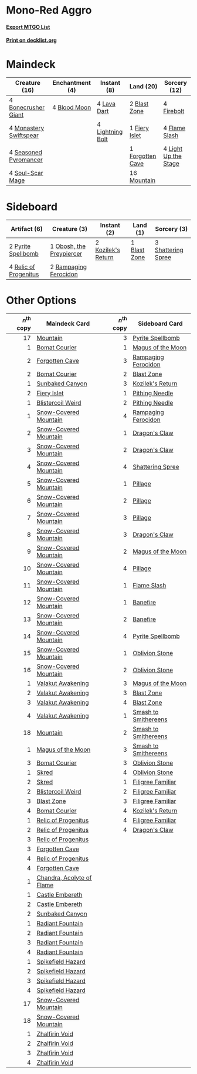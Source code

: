 # Mono-Red Aggro

#### [Export MTGO List](../collection/Mono-Red%20Aggro/Mono-Red%20Aggro.txt)
#### [Print on decklist.org](http://decklist.org/?deckmain=2%09Blast%20Zone%0A4%09Blood%20Moon%0A4%09Bonecrusher%20Giant%0A1%09Fiery%20Islet%0A4%09Firebolt%0A4%09Flame%20Slash%0A1%09Forgotten%20Cave%0A4%09Lava%20Dart%0A4%09Light%20Up%20the%20Stage%0A4%09Lightning%20Bolt%0A4%09Monastery%20Swiftspear%0A16%09Mountain%0A4%09Seasoned%20Pyromancer%0A4%09Soul-Scar%20Mage&deckside=1%09Blast%20Zone%0A2%09Kozilek's%20Return%0A1%09Obosh,%20the%20Preypiercer%0A2%09Pyrite%20Spellbomb%0A2%09Rampaging%20Ferocidon%0A4%09Relic%20of%20Progenitus%0A3%09Shattering%20Spree)
# Maindeck

|                                          Creature (16)                                          |                                   Enchantment (4)                                    |                                      Instant (8)                                       |                                         Land (20)                                         |                                         Sorcery (12)                                          |
|-------------------------------------------------------------------------------------------------|--------------------------------------------------------------------------------------|----------------------------------------------------------------------------------------|-------------------------------------------------------------------------------------------|-----------------------------------------------------------------------------------------------|
|4 [Bonecrusher Giant](http://gatherer.wizards.com/Pages/Card/Details.aspx?multiverseid=473077)   |4 [Blood Moon](http://gatherer.wizards.com/Pages/Card/Details.aspx?multiverseid=45386)|4 [Lava Dart](http://gatherer.wizards.com/Pages/Card/Details.aspx?multiverseid=29766)   |2 [Blast Zone](http://gatherer.wizards.com/Pages/Card/Details.aspx?multiverseid=461171)    |4 [Firebolt](http://gatherer.wizards.com/Pages/Card/Details.aspx?multiverseid=189236)          |
|4 [Monastery Swiftspear](http://gatherer.wizards.com/Pages/Card/Details.aspx?multiverseid=438706)|                                                                                      |4 [Lightning Bolt](http://gatherer.wizards.com/Pages/Card/Details.aspx?multiverseid=806)|1 [Fiery Islet](http://gatherer.wizards.com/Pages/Card/Details.aspx?multiverseid=464187)   |4 [Flame Slash](http://gatherer.wizards.com/Pages/Card/Details.aspx?multiverseid=416914)       |
|4 [Seasoned Pyromancer](http://gatherer.wizards.com/Pages/Card/Details.aspx?multiverseid=464094) |                                                                                      |                                                                                        |1 [Forgotten Cave](http://gatherer.wizards.com/Pages/Card/Details.aspx?multiverseid=376344)|4 [Light Up the Stage](http://gatherer.wizards.com/Pages/Card/Details.aspx?multiverseid=457251)|
|4 [Soul-Scar Mage](http://gatherer.wizards.com/Pages/Card/Details.aspx?multiverseid=426850)      |                                                                                      |                                                                                        |16 [Mountain](http://gatherer.wizards.com/Pages/Card/Details.aspx?multiverseid=439859)     |                                                                                               |


# Sideboard

|                                          Artifact (6)                                          |                                           Creature (3)                                            |                                         Instant (2)                                         |                                       Land (1)                                        |                                         Sorcery (3)                                         |
|------------------------------------------------------------------------------------------------|---------------------------------------------------------------------------------------------------|---------------------------------------------------------------------------------------------|---------------------------------------------------------------------------------------|---------------------------------------------------------------------------------------------|
|2 [Pyrite Spellbomb](http://gatherer.wizards.com/Pages/Card/Details.aspx?multiverseid=442796)   |1 [Obosh, the Preypiercer](http://gatherer.wizards.com/Pages/Card/Details.aspx?multiverseid=479748)|2 [Kozilek's Return](http://gatherer.wizards.com/Pages/Card/Details.aspx?multiverseid=407608)|1 [Blast Zone](http://gatherer.wizards.com/Pages/Card/Details.aspx?multiverseid=461171)|3 [Shattering Spree](http://gatherer.wizards.com/Pages/Card/Details.aspx?multiverseid=456224)|
|4 [Relic of Progenitus](http://gatherer.wizards.com/Pages/Card/Details.aspx?multiverseid=174824)|2 [Rampaging Ferocidon](http://gatherer.wizards.com/Pages/Card/Details.aspx?multiverseid=435308)   |                                                                                             |                                                                                       |                                                                                             |


# Other Options

|*n*<sup>th</sup> copy|                                           Maindeck Card                                            |*n*<sup>th</sup> copy|                                        Sideboard Card                                         |
|--------------------:|----------------------------------------------------------------------------------------------------|--------------------:|-----------------------------------------------------------------------------------------------|
|                   17|[Mountain](http://gatherer.wizards.com/Pages/Card/Details.aspx?multiverseid=439859)                 |                    3|[Pyrite Spellbomb](http://gatherer.wizards.com/Pages/Card/Details.aspx?multiverseid=442796)    |
|                    1|[Bomat Courier](http://gatherer.wizards.com/Pages/Card/Details.aspx?multiverseid=417772)            |                    1|[Magus of the Moon](http://gatherer.wizards.com/Pages/Card/Details.aspx?multiverseid=136152)   |
|                    2|[Forgotten Cave](http://gatherer.wizards.com/Pages/Card/Details.aspx?multiverseid=376344)           |                    3|[Rampaging Ferocidon](http://gatherer.wizards.com/Pages/Card/Details.aspx?multiverseid=435308) |
|                    2|[Bomat Courier](http://gatherer.wizards.com/Pages/Card/Details.aspx?multiverseid=417772)            |                    2|[Blast Zone](http://gatherer.wizards.com/Pages/Card/Details.aspx?multiverseid=461171)          |
|                    1|[Sunbaked Canyon](http://gatherer.wizards.com/Pages/Card/Details.aspx?multiverseid=464196)          |                    3|[Kozilek's Return](http://gatherer.wizards.com/Pages/Card/Details.aspx?multiverseid=407608)    |
|                    2|[Fiery Islet](http://gatherer.wizards.com/Pages/Card/Details.aspx?multiverseid=464187)              |                    1|[Pithing Needle](http://gatherer.wizards.com/Pages/Card/Details.aspx?multiverseid=129526)      |
|                    1|[Blistercoil Weird](http://gatherer.wizards.com/Pages/Card/Details.aspx?multiverseid=289222)        |                    2|[Pithing Needle](http://gatherer.wizards.com/Pages/Card/Details.aspx?multiverseid=129526)      |
|                    1|[Snow-Covered Mountain](http://gatherer.wizards.com/Pages/Card/Details.aspx?multiverseid=121233)    |                    4|[Rampaging Ferocidon](http://gatherer.wizards.com/Pages/Card/Details.aspx?multiverseid=435308) |
|                    2|[Snow-Covered Mountain](http://gatherer.wizards.com/Pages/Card/Details.aspx?multiverseid=121233)    |                    1|[Dragon's Claw](http://gatherer.wizards.com/Pages/Card/Details.aspx?multiverseid=129527)       |
|                    3|[Snow-Covered Mountain](http://gatherer.wizards.com/Pages/Card/Details.aspx?multiverseid=121233)    |                    2|[Dragon's Claw](http://gatherer.wizards.com/Pages/Card/Details.aspx?multiverseid=129527)       |
|                    4|[Snow-Covered Mountain](http://gatherer.wizards.com/Pages/Card/Details.aspx?multiverseid=121233)    |                    4|[Shattering Spree](http://gatherer.wizards.com/Pages/Card/Details.aspx?multiverseid=456224)    |
|                    5|[Snow-Covered Mountain](http://gatherer.wizards.com/Pages/Card/Details.aspx?multiverseid=121233)    |                    1|[Pillage](http://gatherer.wizards.com/Pages/Card/Details.aspx?multiverseid=14755)              |
|                    6|[Snow-Covered Mountain](http://gatherer.wizards.com/Pages/Card/Details.aspx?multiverseid=121233)    |                    2|[Pillage](http://gatherer.wizards.com/Pages/Card/Details.aspx?multiverseid=14755)              |
|                    7|[Snow-Covered Mountain](http://gatherer.wizards.com/Pages/Card/Details.aspx?multiverseid=121233)    |                    3|[Pillage](http://gatherer.wizards.com/Pages/Card/Details.aspx?multiverseid=14755)              |
|                    8|[Snow-Covered Mountain](http://gatherer.wizards.com/Pages/Card/Details.aspx?multiverseid=121233)    |                    3|[Dragon's Claw](http://gatherer.wizards.com/Pages/Card/Details.aspx?multiverseid=129527)       |
|                    9|[Snow-Covered Mountain](http://gatherer.wizards.com/Pages/Card/Details.aspx?multiverseid=121233)    |                    2|[Magus of the Moon](http://gatherer.wizards.com/Pages/Card/Details.aspx?multiverseid=136152)   |
|                   10|[Snow-Covered Mountain](http://gatherer.wizards.com/Pages/Card/Details.aspx?multiverseid=121233)    |                    4|[Pillage](http://gatherer.wizards.com/Pages/Card/Details.aspx?multiverseid=14755)              |
|                   11|[Snow-Covered Mountain](http://gatherer.wizards.com/Pages/Card/Details.aspx?multiverseid=121233)    |                    1|[Flame Slash](http://gatherer.wizards.com/Pages/Card/Details.aspx?multiverseid=416914)         |
|                   12|[Snow-Covered Mountain](http://gatherer.wizards.com/Pages/Card/Details.aspx?multiverseid=121233)    |                    1|[Banefire](http://gatherer.wizards.com/Pages/Card/Details.aspx?multiverseid=186613)            |
|                   13|[Snow-Covered Mountain](http://gatherer.wizards.com/Pages/Card/Details.aspx?multiverseid=121233)    |                    2|[Banefire](http://gatherer.wizards.com/Pages/Card/Details.aspx?multiverseid=186613)            |
|                   14|[Snow-Covered Mountain](http://gatherer.wizards.com/Pages/Card/Details.aspx?multiverseid=121233)    |                    4|[Pyrite Spellbomb](http://gatherer.wizards.com/Pages/Card/Details.aspx?multiverseid=442796)    |
|                   15|[Snow-Covered Mountain](http://gatherer.wizards.com/Pages/Card/Details.aspx?multiverseid=121233)    |                    1|[Oblivion Stone](http://gatherer.wizards.com/Pages/Card/Details.aspx?multiverseid=446941)      |
|                   16|[Snow-Covered Mountain](http://gatherer.wizards.com/Pages/Card/Details.aspx?multiverseid=121233)    |                    2|[Oblivion Stone](http://gatherer.wizards.com/Pages/Card/Details.aspx?multiverseid=446941)      |
|                    1|[Valakut Awakening](http://gatherer.wizards.com/Pages/Card/Details.aspx?multiverseid=491818)        |                    3|[Magus of the Moon](http://gatherer.wizards.com/Pages/Card/Details.aspx?multiverseid=136152)   |
|                    2|[Valakut Awakening](http://gatherer.wizards.com/Pages/Card/Details.aspx?multiverseid=491818)        |                    3|[Blast Zone](http://gatherer.wizards.com/Pages/Card/Details.aspx?multiverseid=461171)          |
|                    3|[Valakut Awakening](http://gatherer.wizards.com/Pages/Card/Details.aspx?multiverseid=491818)        |                    4|[Blast Zone](http://gatherer.wizards.com/Pages/Card/Details.aspx?multiverseid=461171)          |
|                    4|[Valakut Awakening](http://gatherer.wizards.com/Pages/Card/Details.aspx?multiverseid=491818)        |                    1|[Smash to Smithereens](http://gatherer.wizards.com/Pages/Card/Details.aspx?multiverseid=397795)|
|                   18|[Mountain](http://gatherer.wizards.com/Pages/Card/Details.aspx?multiverseid=439859)                 |                    2|[Smash to Smithereens](http://gatherer.wizards.com/Pages/Card/Details.aspx?multiverseid=397795)|
|                    1|[Magus of the Moon](http://gatherer.wizards.com/Pages/Card/Details.aspx?multiverseid=136152)        |                    3|[Smash to Smithereens](http://gatherer.wizards.com/Pages/Card/Details.aspx?multiverseid=397795)|
|                    3|[Bomat Courier](http://gatherer.wizards.com/Pages/Card/Details.aspx?multiverseid=417772)            |                    3|[Oblivion Stone](http://gatherer.wizards.com/Pages/Card/Details.aspx?multiverseid=446941)      |
|                    1|[Skred](http://gatherer.wizards.com/Pages/Card/Details.aspx?multiverseid=122120)                    |                    4|[Oblivion Stone](http://gatherer.wizards.com/Pages/Card/Details.aspx?multiverseid=446941)      |
|                    2|[Skred](http://gatherer.wizards.com/Pages/Card/Details.aspx?multiverseid=122120)                    |                    1|[Filigree Familiar](http://gatherer.wizards.com/Pages/Card/Details.aspx?multiverseid=442789)   |
|                    2|[Blistercoil Weird](http://gatherer.wizards.com/Pages/Card/Details.aspx?multiverseid=289222)        |                    2|[Filigree Familiar](http://gatherer.wizards.com/Pages/Card/Details.aspx?multiverseid=442789)   |
|                    3|[Blast Zone](http://gatherer.wizards.com/Pages/Card/Details.aspx?multiverseid=461171)               |                    3|[Filigree Familiar](http://gatherer.wizards.com/Pages/Card/Details.aspx?multiverseid=442789)   |
|                    4|[Bomat Courier](http://gatherer.wizards.com/Pages/Card/Details.aspx?multiverseid=417772)            |                    4|[Kozilek's Return](http://gatherer.wizards.com/Pages/Card/Details.aspx?multiverseid=407608)    |
|                    1|[Relic of Progenitus](http://gatherer.wizards.com/Pages/Card/Details.aspx?multiverseid=174824)      |                    4|[Filigree Familiar](http://gatherer.wizards.com/Pages/Card/Details.aspx?multiverseid=442789)   |
|                    2|[Relic of Progenitus](http://gatherer.wizards.com/Pages/Card/Details.aspx?multiverseid=174824)      |                    4|[Dragon's Claw](http://gatherer.wizards.com/Pages/Card/Details.aspx?multiverseid=129527)       |
|                    3|[Relic of Progenitus](http://gatherer.wizards.com/Pages/Card/Details.aspx?multiverseid=174824)      |                     |                                                                                               |
|                    3|[Forgotten Cave](http://gatherer.wizards.com/Pages/Card/Details.aspx?multiverseid=376344)           |                     |                                                                                               |
|                    4|[Relic of Progenitus](http://gatherer.wizards.com/Pages/Card/Details.aspx?multiverseid=174824)      |                     |                                                                                               |
|                    4|[Forgotten Cave](http://gatherer.wizards.com/Pages/Card/Details.aspx?multiverseid=376344)           |                     |                                                                                               |
|                    1|[Chandra, Acolyte of Flame](http://gatherer.wizards.com/Pages/Card/Details.aspx?multiverseid=466880)|                     |                                                                                               |
|                    1|[Castle Embereth](http://gatherer.wizards.com/Pages/Card/Details.aspx?multiverseid=473201)          |                     |                                                                                               |
|                    2|[Castle Embereth](http://gatherer.wizards.com/Pages/Card/Details.aspx?multiverseid=473201)          |                     |                                                                                               |
|                    2|[Sunbaked Canyon](http://gatherer.wizards.com/Pages/Card/Details.aspx?multiverseid=464196)          |                     |                                                                                               |
|                    1|[Radiant Fountain](http://gatherer.wizards.com/Pages/Card/Details.aspx?multiverseid=438810)         |                     |                                                                                               |
|                    2|[Radiant Fountain](http://gatherer.wizards.com/Pages/Card/Details.aspx?multiverseid=438810)         |                     |                                                                                               |
|                    3|[Radiant Fountain](http://gatherer.wizards.com/Pages/Card/Details.aspx?multiverseid=438810)         |                     |                                                                                               |
|                    4|[Radiant Fountain](http://gatherer.wizards.com/Pages/Card/Details.aspx?multiverseid=438810)         |                     |                                                                                               |
|                    1|[Spikefield Hazard](http://gatherer.wizards.com/Pages/Card/Details.aspx?multiverseid=491809)        |                     |                                                                                               |
|                    2|[Spikefield Hazard](http://gatherer.wizards.com/Pages/Card/Details.aspx?multiverseid=491809)        |                     |                                                                                               |
|                    3|[Spikefield Hazard](http://gatherer.wizards.com/Pages/Card/Details.aspx?multiverseid=491809)        |                     |                                                                                               |
|                    4|[Spikefield Hazard](http://gatherer.wizards.com/Pages/Card/Details.aspx?multiverseid=491809)        |                     |                                                                                               |
|                   17|[Snow-Covered Mountain](http://gatherer.wizards.com/Pages/Card/Details.aspx?multiverseid=121233)    |                     |                                                                                               |
|                   18|[Snow-Covered Mountain](http://gatherer.wizards.com/Pages/Card/Details.aspx?multiverseid=121233)    |                     |                                                                                               |
|                    1|[Zhalfirin Void](http://gatherer.wizards.com/Pages/Card/Details.aspx?multiverseid=443137)           |                     |                                                                                               |
|                    2|[Zhalfirin Void](http://gatherer.wizards.com/Pages/Card/Details.aspx?multiverseid=443137)           |                     |                                                                                               |
|                    3|[Zhalfirin Void](http://gatherer.wizards.com/Pages/Card/Details.aspx?multiverseid=443137)           |                     |                                                                                               |
|                    4|[Zhalfirin Void](http://gatherer.wizards.com/Pages/Card/Details.aspx?multiverseid=443137)           |                     |                                                                                               |

